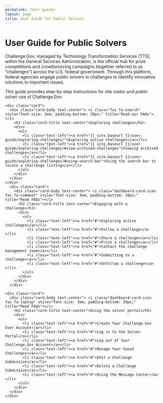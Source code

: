 ```yaml
---
permalink: /user-guide/
layout: page
title: User Guide for Public Solvers
---
```


<h1 class="text-center mb-6 font-weight-bold">User Guide for Public Solvers</h1>
<div class="row" class="sm-8">
<div>
  <p>Challenge.Gov, managed by Technology Transformation Services (TTS), within the General Services Administration, is the official hub for prize competitions and crowdsourcing campaigns (together referred to as “challenges”) across the U.S. federal government. Through this platform, federal agencies engage public solvers in challenges to identify innovative solutions to important issues.</p>
  <p>This guide provides step-by-step instructions for site visitor and public solver use of Challenge.Gov. </p>
</div>
  </div>
<div class="row" class="sm-6">

    <div class="card">
      <div class="card-body text-center"> <i class="fas fa-search" style="font-size: 3em; padding-bottom: 20px;" title="Read our FAQs"></i>
        <h2 class="card-title text-center">Exploring challenges</h2>
        <div>
          <ul>
            <li class="text-left"><a href="{{ site.baseurl }}/user-guide/exploring-challenges/">Exploring active challenges</a></li>
            <li class="text-left"><a href="{{ site.baseurl }}/user-guide/exploring-challenges/#view-archived-challenges">Viewing archived challenges</a></li>
            <li class="text-left"><a href="{{ site.baseurl }}/user-guide/exploring-challenges/#using-search-bar">Using the search bar to locate a challenge listing</a></li>
          </ul>
        </div>
      </div>
    </div>
      <div class="card">
        <div class="card-body text-center"> <i class="dashboard-card-icon fas fa-comment" style="font-size: 3em; padding-bottom: 20px;" title="Read FAQs"></i>
          <h2 class="card-title text-center">Engaging with a challenge</h2>
          <div>
            <ul>
              <li class="text-left"><a href="#">Exploring active challenges</a></li>
              <li class="text-left"><a href="#">Follow a challenge</a></li>
              <li class="text-left"><a href="#">Share a challenge</a></li>
              <li class="text-left"><a href="#">Print a challenge</a></li>
              <li class="text-left"><a href="#">Contact the challenge management team</a></li>
              <li class="text-left"><a href="#">Submitting to a challenge</a></li>
              <li class="text-left"><a href="#">Unfollow a challenge</a></li>
            </ul>
          </div>
        </div>
      </div>
  </div>
<div class="row" class="sm-6">

    <div class="card">
      <div class="card-body text-center"> <i class="dashboard-card-icon fas fa-laptop" style="font-size: 3em; padding-bottom: 20px;" title="Read FAQs"></i>
        <h2 class="card-title text-center">Using the solver portal</h2>
        <div>
          <ul>
            <li class="text-left"><a href="#">Create Your Challenge.Gov User Account</a></li>
            <li class="text-left"><a href="#">Log in to the Solver Portal</a></li>
            <li class="text-left"><a href="#">Log out of Your Challenge.Gov Account</a></li>
            <li class="text-left"><a href="#">Manage Your Saved Challenges</a></li>
            <li class="text-left"><a href="#">Edit a Challenge Submission</a></li>
            <li class="text-left"><a href="#">Delete a Challenge Submission</a></li>
            <li class="text-left"><a href="#">Using the Message Center</a></li>
          </ul>
        </div>
      </div>
    </div>

</div>
